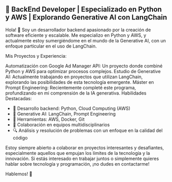 ## 🚀 BackEnd Developer | Especializado en Python y AWS | Explorando Generative AI con LangChain

Hola! 👋 Soy un desarrollador backend apasionado por la creación de software eficiente y escalable. Me especializo en Python y AWS, y actualmente estoy sumergiéndome en el mundo de la Generative AI, con un enfoque particular en el uso de LangChain.

Mis Proyectos y Experiencia:

Automatización con Google Ad Manager API: Un proyecto donde combiné Python y AWS para optimizar procesos complejos.
Estudio de Generative AI: Actualmente trabajando en proyectos que utilizan LangChain, explorando las posibilidades de esta tecnología emergente.
Máster en Prompt Engineering: Recientemente completé este programa, profundizando en mi comprensión de la IA generativa.
Habilidades Destacadas:

- 🔧 Desarrollo backend: Python, Cloud Computing (AWS)
- 🧠 Generative AI: LangChain, Prompt Engineering
- 🔩 Herramientas: AWS, Docker, Git
- 🤝 Colaboración en equipos multidisciplinarios
- 🔍 Análisis y resolución de problemas con un enfoque en la calidad del código
  
Estoy siempre abierto a colaborar en proyectos interesantes y desafiantes, especialmente aquellos que empujan los límites de la tecnología y la innovación. Si estás interesado en trabajar juntos o simplemente quieres hablar sobre tecnología y programación, ¡no dudes en contactarme!

Hablemos! 💬
